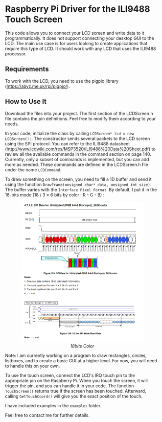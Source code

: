 # Raspberry Pi Driver for the ILI9488 Touch Screen

This code allows you to connect your LCD screen and write data to it programmatically. It does not support connecting your desktop GUI to the LCD. The main use case is for users looking to create applications that require this type of LCD. It should work with any LCD that uses the ILI9488 processor.
## Requirements
To work with the LCD, you need to use the pigpio library (https://abyz.me.uk/rpi/pigpio/).

## How to Use It

Download the files into your project. The first section of the LCDScreen.h file contains the pin definitions. Feel free to modify them according to your needs.

In your code, initialize the class by calling `LCDScreen* lcd = new LCDScreen();`. The constructor sends several packets to the LCD screen using the SPI protocol. You can refer to the ILI9488 datasheet (http://www.lcdwiki.com/res/MSP3520/ILI9488%20Data%20Sheet.pdf) to review all the available commands in the command section on page 140. Currently, only a subset of commands is implemented, but you can add more as needed. These commands are defined in the LCDScreen.h file under the name `LCDCommand`.

To draw something on the screen, you need to fill a 1D buffer and send it using the function `DrawFrame(unsigned char* data, unsigned int size)`. The buffer varies with the `Interface Pixel Format`. By default, I put it in the 18-bits mode (18 / 3 = 6 bits by color : R - G - B) :

<p align="center">
  <img src="images/18bits_colors.png" alt="18bits color" width="400"/>
  <br>
  <em>18bits Color</em>
</p>


Note: I am currently working on a program to draw rectangles, circles, listboxes, and to create a basic GUI at a higher level. For now, you will need to handle this on your own.

To use the touch screen, connect the LCD's IRQ touch pin to the appropriate pin on the Raspberry Pi. When you touch the screen, it will trigger the pin, and you can handle it in your code. The function `TouchScreen()` returns true if the screen has been touched. Afterward, calling `GetTouchCoord()` will give you the exact position of the touch.

I have included examples in the `examples` folder.

Feel free to contact me for further details.
